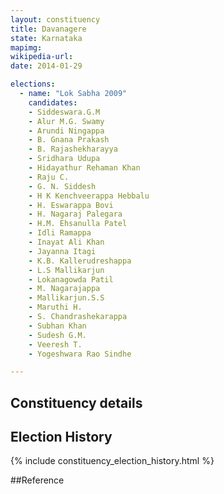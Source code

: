 ```yaml
---
layout: constituency
title: Davanagere
state: Karnataka
mapimg: 
wikipedia-url: 
date: 2014-01-29

elections: 
  - name: "Lok Sabha 2009"
    candidates: 
    - Siddeswara.G.M 
    - Alur M.G. Swamy 
    - Arundi Ningappa 
    - B. Gnana Prakash 
    - B. Rajashekharayya 
    - Sridhara Udupa 
    - Hidayathur Rehaman Khan 
    - Raju C. 
    - G. N. Siddesh 
    - H K Kenchveerappa Hebbalu 
    - H. Eswarappa Bovi 
    - H. Nagaraj Palegara 
    - H.M. Ehsanulla Patel 
    - Idli Ramappa 
    - Inayat Ali Khan 
    - Jayanna Itagi 
    - K.B. Kallerudreshappa 
    - L.S Mallikarjun 
    - Lokanagowda Patil 
    - M. Nagarajappa 
    - Mallikarjun.S.S 
    - Maruthi H. 
    - S. Chandrashekarappa 
    - Subhan Khan 
    - Sudesh G.M. 
    - Veeresh T. 
    - Yogeshwara Rao Sindhe 

---
```

## Constituency details


## Election History
{% include constituency_election_history.html %}

##Reference
